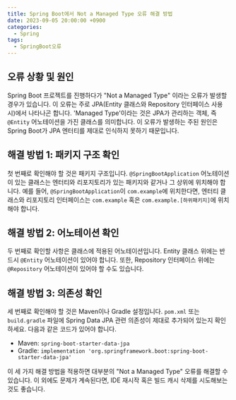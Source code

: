 ```yaml
---
title: Spring Boot에서 Not a Managed Type 오류 해결 방법
date: 2023-09-05 20:00:00 +0900
categories:
  - Spring
tags:
  - SpringBoot오류
---
```

## 오류 상황 및 원인

Spring Boot 프로젝트를 진행하다가 "Not a Managed Type" 이라는 오류가 발생할 경우가 있습니다. 이 오류는 주로 JPA(Entity 클래스와 Repository 인터페이스 사용시)에서 나타나곤 합니다. 'Managed Type'이라는 것은 JPA가 관리하는 객체, 즉 `@Entity` 어노테이션을 가진 클래스를 의미합니다. 이 오류가 발생하는 주된 원인은 Spring Boot가 JPA 엔터티를 제대로 인식하지 못하기 때문입니다.

## 해결 방법 1: 패키지 구조 확인

첫 번째로 확인해야 할 것은 패키지 구조입니다. `@SpringBootApplication` 어노테이션이 있는 클래스는 엔터티와 리포지토리가 있는 패키지와 같거나 그 상위에 위치해야 합니다. 예를 들어, `@SpringBootApplication`이 `com.example`에 위치한다면, 엔터티 클래스와 리포지토리 인터페이스는 `com.example` 혹은 `com.example.[하위패키지]`에 위치해야 합니다.

## 해결 방법 2: 어노테이션 확인

두 번째로 확인할 사항은 클래스에 적용된 어노테이션입니다. Entity 클래스 위에는 반드시 `@Entity` 어노테이션이 있어야 합니다. 또한, Repository 인터페이스 위에는 `@Repository` 어노테이션이 있어야 할 수도 있습니다.

## 해결 방법 3: 의존성 확인

세 번째로 확인해야 할 것은 Maven이나 Gradle 설정입니다. `pom.xml` 또는 `build.gradle` 파일에 Spring Data JPA 관련 의존성이 제대로 추가되어 있는지 확인하세요. 다음과 같은 코드가 있어야 합니다.

- Maven: `spring-boot-starter-data-jpa`
- Gradle: `implementation 'org.springframework.boot:spring-boot-starter-data-jpa'`

이 세 가지 해결 방법을 적용하면 대부분의 "Not a Managed Type" 오류를 해결할 수 있습니다. 이 외에도 문제가 계속된다면, IDE 재시작 혹은 빌드 캐시 삭제를 시도해보는 것도 좋습니다.